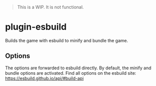 > This is a WIP. It is not functional.

# plugin-esbuild
Builds the game with esbuild to minify and bundle the game.

## Options
The options are forwarded to esbuild directly. By default, the minify and bundle options are activated.
Find all options on the esbuild site: https://esbuild.github.io/api/#build-api
